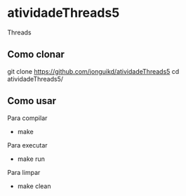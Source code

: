 # atividadeThreads5
Threads

## Como clonar 
git clone https://github.com/jonguikd/atividadeThreads5
cd atividadeThreads5/

## Como usar
Para compilar
+ make

Para executar 
+ make run

Para limpar
+ make clean
